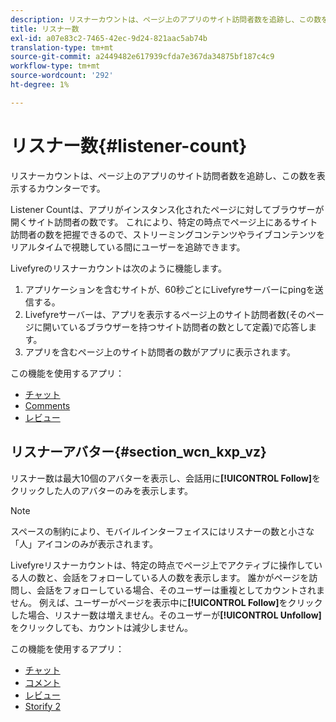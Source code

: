 ```yaml
---
description: リスナーカウントは、ページ上のアプリのサイト訪問者数を追跡し、この数を表示するカウンターです。
title: リスナー数
exl-id: a07e83c2-7465-42ec-9d24-821aac5ab74b
translation-type: tm+mt
source-git-commit: a2449482e617939cfda7e367da34875bf187c4c9
workflow-type: tm+mt
source-wordcount: '292'
ht-degree: 1%

---
```


# リスナー数{#listener-count}

リスナーカウントは、ページ上のアプリのサイト訪問者数を追跡し、この数を表示するカウンターです。

Listener Countは、アプリがインスタンス化されたページに対してブラウザーが開くサイト訪問者の数です。 これにより、特定の時点でページ上にあるサイト訪問者の数を把握できるので、ストリーミングコンテンツやライブコンテンツをリアルタイムで視聴している間にユーザーを追跡できます。

Livefyreのリスナーカウントは次のように機能します。

1. アプリケーションを含むサイトが、60秒ごとにLivefyreサーバーにpingを送信する。
1. Livefyreサーバーは、アプリを表示するページ上のサイト訪問者数(そのページに開いているブラウザーを持つサイト訪問者の数として定義)で応答します。
1. アプリを含むページ上のサイト訪問者の数がアプリに表示されます。

この機能を使用するアプリ：

* [チャット](../c-about-apps/c-chat-app/c-chat-app.md#c_chat_app)
* [Comments](/help/using/c-about-apps/c-comments/c-comments.md)
* [レビュー](../c-about-apps/c-reviews-app/c-reviews-app.md#c_reviews_app)

## リスナーアバター{#section_wcn_kxp_vz}

リスナー数は最大10個のアバターを表示し、会話用に&#x200B;**[!UICONTROL Follow]**&#x200B;をクリックした人のアバターのみを表示します。

>[!NOTE]
>
>スペースの制約により、モバイルインターフェイスにはリスナーの数と小さな「人」アイコンのみが表示されます。

Livefyreリスナーカウントは、特定の時点でページ上でアクティブに操作している人の数と、会話をフォローしている人の数を表示します。 誰かがページを訪問し、会話をフォローしている場合、そのユーザーは重複としてカウントされません。 例えば、ユーザーがページを表示中に&#x200B;**[!UICONTROL Follow]**&#x200B;をクリックした場合、リスナー数は増えません。そのユーザーが&#x200B;**[!UICONTROL Unfollow]**&#x200B;をクリックしても、カウントは減少しません。

この機能を使用するアプリ：

* [チャット](../c-about-apps/c-chat-app/c-chat-app.md#c_chat_app)
* [コメント](/help/using/c-about-apps/c-comments/c-comments.md)
* [レビュー](../c-about-apps/c-reviews-app/c-reviews-app.md#c_reviews_app)
* [Storify 2](../c-about-apps/c-storify2/c-storify2.md#c_storify2)
